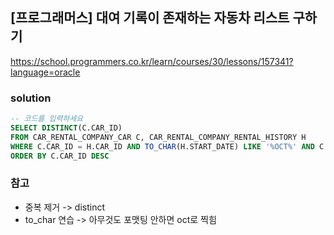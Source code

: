 ## [프로그래머스] 대여 기록이 존재하는 자동차 리스트 구하기
https://school.programmers.co.kr/learn/courses/30/lessons/157341?language=oracle

### solution
```SQL
-- 코드를 입력하세요
SELECT DISTINCT(C.CAR_ID)
FROM CAR_RENTAL_COMPANY_CAR C, CAR_RENTAL_COMPANY_RENTAL_HISTORY H
WHERE C.CAR_ID = H.CAR_ID AND TO_CHAR(H.START_DATE) LIKE '%OCT%' AND C.CAR_TYPE = '세단'
ORDER BY C.CAR_ID DESC
```

### 참고
- 중복 제거 -> distinct
- to_char 연습 -> 아무것도 포맷팅 안하면 oct로 찍힘

